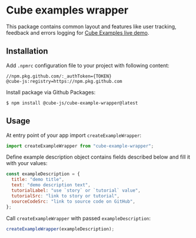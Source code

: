 # Cube examples wrapper
This package contains common layout and features like user tracking, feedback and errors logging for [Cube Examples live demo](https://github.com/cube-js/cube.js/tree/master/examples).

## Installation
Add `.npmrc` configuration file to your project with following content:

    //npm.pkg.github.com/:_authToken={TOKEN}
    @cube-js:registry=https://npm.pkg.github.com


Install package via Github Packages:

    $ npm install @cube-js/cube-example-wrapper@latest

## Usage
At entry point of your app import `createExampleWrapper`:

~~~ js
import createExampleWrapper from "cube-example-wrapper";
~~~

Define example description object contains fields described below and fill it with your values:

~~~ js
const exampleDescription = {
  title: "demo title",
  text: "demo description text",
  tutorialLabel: "use `story` or `tutorial` value",
  tutorialSrc: "link to story or tutorial",
  sourceCodeSrc: "link to source code on GitHub",
};
~~~

Call `createExampleWrapper` with passed `exampleDescription`:

~~~ js
createExampleWrapper(exampleDescription);
~~~

